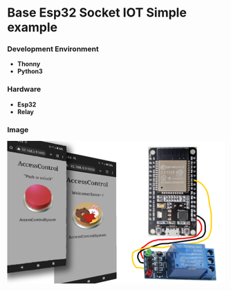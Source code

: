 # Base Esp32 Socket IOT Simple example

### Development Environment
- **Thonny** 
- **Python3** 

### Hardware
- **Esp32**
- **Relay**

### Image

![image](https://github.com/ShaderFallback/base-esp32-Socket-IOT/blob/main/Image/iot.png)
